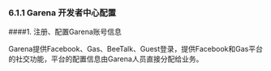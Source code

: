 ### 6.1.1  Garena 开发者中心配置

####1. 注册、配置Garena账号信息    
    
Garena提供Facebook、Gas、BeeTalk、Guest登录，提供Facebook和Gas平台的社交功能，平台的配置信息由Garena人员直接分配给业务。 
